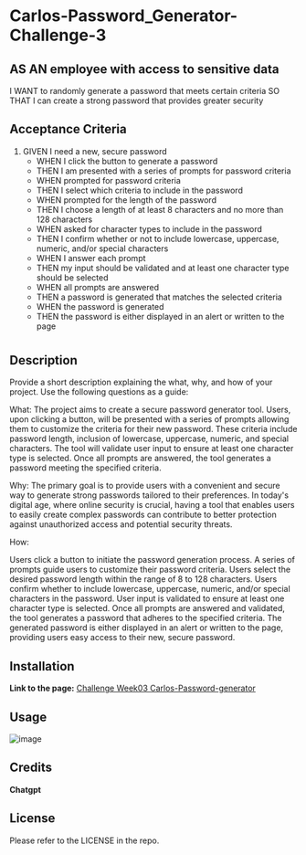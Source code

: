 # Carlos-Password_Generator-Challenge-3
## AS AN employee with access to sensitive data
I WANT to randomly generate a password that meets certain criteria
SO THAT I can create a strong password that provides greater security

## Acceptance Criteria

1. GIVEN I need a new, secure password
   - WHEN I click the button to generate a password
   - THEN I am presented with a series of prompts for password criteria
   - WHEN prompted for password criteria
   - THEN I select which criteria to include in the password
   - WHEN prompted for the length of the password
   - THEN I choose a length of at least 8 characters and no more than 128 characters
   - WHEN asked for character types to include in the password
   - THEN I confirm whether or not to include lowercase, uppercase, numeric, and/or special characters
   - WHEN I answer each prompt
   - THEN my input should be validated and at least one character type should be selected
   - WHEN all prompts are answered
   - THEN a password is generated that matches the selected criteria
   - WHEN the password is generated
   - THEN the password is either displayed in an alert or written to the page

# <HOriseon Marketing Solution web page update>

## Description

Provide a short description explaining the what, why, and how of your project. Use the following questions as a guide:

What:
The project aims to create a secure password generator tool. Users, upon clicking a button, will be presented with a series of prompts allowing them to customize the criteria for their new password. These criteria include password length, inclusion of lowercase, uppercase, numeric, and special characters. The tool will validate user input to ensure at least one character type is selected. Once all prompts are answered, the tool generates a password meeting the specified criteria.

Why:
The primary goal is to provide users with a convenient and secure way to generate strong passwords tailored to their preferences. In today's digital age, where online security is crucial, having a tool that enables users to easily create complex passwords can contribute to better protection against unauthorized access and potential security threats.

How:

Users click a button to initiate the password generation process.
A series of prompts guide users to customize their password criteria.
Users select the desired password length within the range of 8 to 128 characters.
Users confirm whether to include lowercase, uppercase, numeric, and/or special characters in the password.
User input is validated to ensure at least one character type is selected.
Once all prompts are answered and validated, the tool generates a password that adheres to the specified criteria.
The generated password is either displayed in an alert or written to the page, providing users easy access to their new, secure password.

## Installation
**Link to the page:** [Challenge Week03 Carlos-Password-generator](https://carlosamorales.github.io/Carlos-Password_Generator-Challenge-3/)


## Usage


![image](https://github.com/carlosamorales/Carlos-Password_Generator-Challenge-3/assets/7796766/f747273b-ffa0-46aa-8401-d58f5be259f1)



## Credits

**Chatgpt**

## License
Please refer to the LICENSE in the repo.

